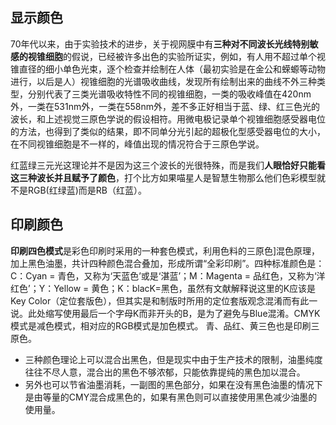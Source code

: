 
## 显示颜色
70年代以来，由于实验技术的进步，关于视网膜中有**三种对不同波长光线特别敏感的视锥细胞**的假说，已经被许多出色的实验所证实，例如，有人用不超过单个视锥直径的细小单色光束，逐个检查并绘制在人体（最初实验是在金公和蝾螈等动物进行，以后是人）视锥细胞的光谱吸收曲线，发现所有绘制出来的曲线不外三种类型，分别代表了三类光谱吸收特性不同的视锥细胞，一类的吸收峰值在420nm外，一类在531nm外，一类在558nm外，差不多正好相当于蓝、绿、红三色光的波长，和上述视觉三原色学说的假设相符。用微电极记录单个视锥细胞感受器电位的方法，也得到了类似的结果，即不同单分光引起的超极化型感受器电位的大小，在不同视锥细胞是不一样的，峰值出现的情况符合于三原色学说。

红蓝绿三元光这理论并不是因为这三个波长的光很特殊，而是我们**人眼恰好只能看这三种波长并且赋予了颜色**，打个比方如果喵星人是智慧生物那么他们色彩模型就不是RGB(红绿蓝)而是RB（红蓝）。

## 印刷颜色
**印刷四色模式**是彩色印刷时采用的一种套色模式，利用色料的三原色]混色原理，加上黑色油墨，共计四种颜色混合叠加，形成所谓“全彩印刷”。四种标准颜色是：C：Cyan = 青色，又称为‘天蓝色’或是‘湛蓝’；M：Magenta = 品红色，又称为‘洋红色’；Y：Yellow = 黄色；K：blacK=黑色，虽然有文献解释说这里的K应该是Key Color（定位套版色），但其实是和制版时所用的定位套版观念混淆而有此一说。此处缩写使用最后一个字母K而非开头的B，是为了避免与Blue混淆。CMYK模式是减色模式，相对应的RGB模式是加色模式。
青、品红、黄三色也是印刷三原色。
- 三种颜色理论上可以混合出黑色，但是现实中由于生产技术的限制，油墨纯度往往不尽人意，混合出的黑色不够浓郁，只能依靠提纯的黑色加以混合。
- 另外也可以节省油墨消耗，一副图的黑色部分，如果在没有黑色油墨的情况下是由等量的CMY混合成黑色的，如果有黑色则可以直接使用黑色减少油墨的使用量。